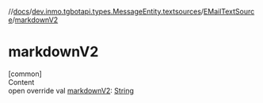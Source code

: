 //[docs](../../../index.md)/[dev.inmo.tgbotapi.types.MessageEntity.textsources](../index.md)/[EMailTextSource](index.md)/[markdownV2](markdown-v2.md)



# markdownV2  
[common]  
Content  
open override val [markdownV2](markdown-v2.md): [String](https://kotlinlang.org/api/latest/jvm/stdlib/kotlin/-string/index.html)  



